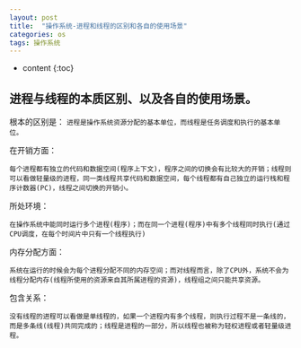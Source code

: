 ```yaml
---
layout: post
title:  "操作系统-进程和线程的区别和各自的使用场景"
categories: os
tags: 操作系统
---
```


* content
{:toc}




## 进程与线程的本质区别、以及各自的使用场景。

根本的区别是：
   `进程是操作系统资源分配的基本单位，而线程是任务调度和执行的基本单位。`
  
在开销方面：
```
每个进程都有独立的代码和数据空间(程序上下文)，程序之间的切换会有比较大的开销；线程则可以看做轻量级的进程，同一类线程共享代码和数据空间，每个线程都有自己独立的运行栈和程序计数器(PC)，线程之间切换的开销小。
```

所处环境：
```
在操作系统中能同时运行多个进程(程序)；而在同一个进程(程序)中有多个线程同时执行(通过CPU调度，在每个时间片中只有一个线程执行)
```

内存分配方面：
```
系统在运行的时候会为每个进程分配不同的内存空间；而对线程而言，除了CPU外，系统不会为线程分配内存(线程所使用的资源来自其所属进程的资源)，线程组之间只能共享资源。
```

包含关系：
```
没有线程的进程可以看做是单线程的，如果一个进程内有多个线程，则执行过程不是一条线的，而是多条线(线程)共同完成的；线程是进程的一部分，所以线程也被称为轻权进程或者轻量级进程。
```
